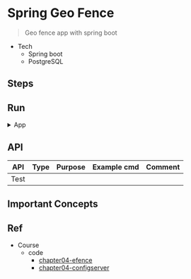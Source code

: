 # Spring Geo Fence

> Geo fence app with spring boot

- Tech
    - Spring boot
    - PostgreSQL


## Steps


## Run

<details>
<summary>App</summary>


```bash
#------------------------------------------------------
# Install PostgreSQL (PostgreSQL 10.0 + PostGIS 2.4)
#------------------------------------------------------

# V1 : via Docker
# book p. 4-8
docker pull kartoza/postgis:10.0-2.4

docker run --name postgres1 -e POSTGRES_USER=gis -e POSTGRES_PASSWORD=123456 -p 54321:5432 -d kartoza/postgis:10.0-2.4

psql  -h 127.0.0.1 -p 54321 -d postgres -U gis -W 123456
# pwd : 123456
```


```bash
#---------------------------
# Run app
#---------------------------

# build
mvn package

# run
java -jar <built_jar>
```

</details>

## API

| API | Type | Purpose | Example cmd | Comment|
| ----- | -------- | ---- | ----- | ---- |
| Test |  | | |



## Important Concepts

## Ref

- Course
    - code
        - [chapter04-efence](https://github.com/yennanliu/SpringPlayground/tree/main/courses/springBoot_springCloud_%E9%A0%82%E7%B4%9A%E9%96%8B%E7%99%BC_src_code/chapter04-efence)
        - [chapter04-configserver](https://github.com/yennanliu/SpringPlayground/tree/main/courses/springBoot_springCloud_%E9%A0%82%E7%B4%9A%E9%96%8B%E7%99%BC_src_code/chapter04-configserver)
